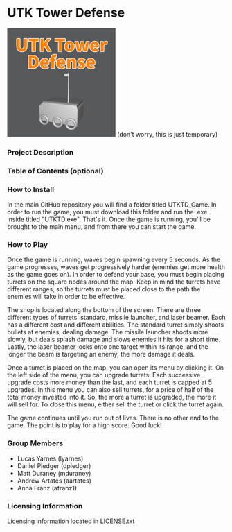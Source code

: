 # UTK Tower Defense


<img src="/utktd_logo.png" alt="UTK Tower Defense logo" style="height: 250px; width:250px;"/>
(don't worry, this is just temporary)

### Project Description

### Table of Contents (optional)

### How to Install
In the main GitHub repository you will find a folder titled UTKTD_Game. In order to run the game, you must download this folder and run the .exe inside titled "UTKTD.exe". That's it. Once the game is running, you'll be brought to the main menu, and from there you can start the game.

### How to Play
Once the game is running, waves begin spawning every 5 seconds. As the game progresses, waves get progressively harder (enemies get more health as the game goes on). In order to defend your base, you must begin placing turrets on the square nodes around the map. Keep in mind the turrets have different ranges, so the turrets must be placed close to the path the enemies will take in order to be effective.

The shop is located along the bottom of the screen. There are three different types of turrets: standard, missile launcher, and laser beamer. Each has a different cost and different abilities. The standard turret simply shoots bullets at enemies, dealing damage. The missile launcher shoots more slowly, but deals splash damage and slows enemies it hits for a short time. Lastly, the laser beamer locks onto one target within its range, and the longer the beam is targeting an enemy, the more damage it deals.

Once a turret is placed on the map, you can open its menu by clicking it. On the left side of the menu, you can upgrade turrets. Each successive upgrade costs more money than the last, and each turret is capped at 5 upgrades. In this menu you can also sell turrets, for a price of half of the total money invested into it. So, the more a turret is upgraded, the more it will sell for. To close this menu, either sell the turret or click the turret again.

The game continues until you run out of lives. There is no other end to the game. The point is to play for a high score. Good luck!

### Group Members
- Lucas Yarnes (lyarnes)
- Daniel Pledger (dpledger)
- Matt Duraney (mduraney)
- Andrew Artates (aartates)
- Anna Franz (afranz1)

### Licensing Information
 Licensing information located in LICENSE.txt
